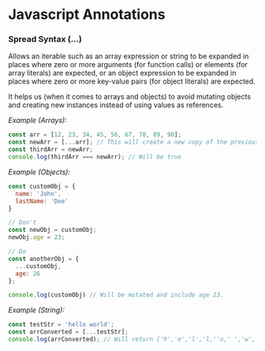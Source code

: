 # Javascript Annotations

### Spread Syntax (...)

Allows an iterable such as an array expression or string to be expanded in places where zero or more arguments (for function calls) or elements (for array literals) are expected, or an object expression to be expanded in places where zero or more key-value pairs (for object literals) are expected.

It helps us (when it comes to arrays and objects) to avoid mutating objects and creating new instances instead of using values as references.

*Example (Arrays):*
```javascript
const arr = [12, 23, 34, 45, 56, 67, 78, 89, 90];
const newArr = [...arr]; // This will create a new copy of the previous array.
const thirdArr = newArr;
console.log(thirdArr === newArr); // Will be true
```

*Example (Objects):*
```javascript
const customObj = {
  name: 'John', 
  lastName: 'Doe'
}

// Don't
const newObj = customObj;
newObj.age = 23;

// Do
const anotherObj = {
  ...customObj, 
  age: 26
};

console.log(customObj) // Will be mutated and include age 23.

```

*Example (String):*
```javascript
const testStr = 'hello world';
const arrConverted = [...testStr];
console.log(arrConverted); // Will return ['h','e','l','l,''o,' ','w','o','r','l','d'];
```
